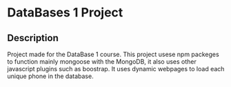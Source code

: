 # DataBases 1 Project
 ## Description
  Project made for the DataBase 1 course.
  This project usese npm packeges to function mainly mongoose with the MongoDB, it also uses other javascript plugins such as boostrap.
  It uses dynamic webpages to load each unique phone in the database.
